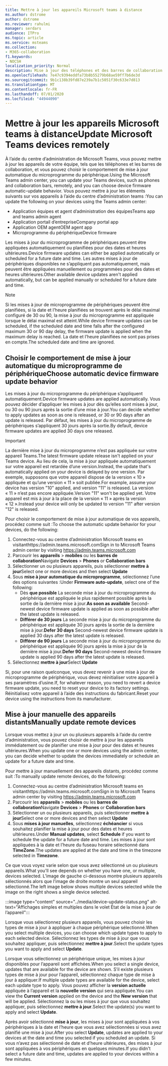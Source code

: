 ```yaml
---
title: Mettre à jour les appareils Microsoft teams à distance
ms.author: dstrome
author: dstrome
ms.reviewer: rahulmi
manager: serdars
audience: ITPro
ms.topic: article
ms.service: msteams
ms.collection:
- M365-collaboration
f1.keywords:
- NOCSH
localization_priority: Normal
description: Mise à jour des téléphones et des barres de collaboration de Microsoft teams à l’aide du centre d’administration teams
ms.openlocfilehash: 7e47c9394eddfa73b8b55279b68ae59ff7b6de3d
ms.sourcegitcommit: 9b1c138b39fd87e239a7b1c5051f30c633e7d813
ms.translationtype: MT
ms.contentlocale: fr-FR
ms.lasthandoff: 07/01/2020
ms.locfileid: "44944090"
---
```

# <a name="update-microsoft-teams-devices-remotely"></a><span data-ttu-id="9a3ef-103">Mettre à jour les appareils Microsoft teams à distance</span><span class="sxs-lookup"><span data-stu-id="9a3ef-103">Update Microsoft Teams devices remotely</span></span>

<span data-ttu-id="9a3ef-104">À l’aide du centre d’administration de Microsoft Teams, vous pouvez mettre à jour les appareils de votre équipe, tels que les téléphones et les barres de collaboration, et vous pouvez choisir le comportement de mise à jour automatique du microprogramme du périphérique.</span><span class="sxs-lookup"><span data-stu-id="9a3ef-104">Using the Microsoft Teams admin center, you can update your Teams devices, such as phones and collaboration bars, remotely, and you can choose device firmware automatic-update behavior.</span></span> <span data-ttu-id="9a3ef-105">Vous pouvez mettre à jour les éléments suivants sur vos appareils à l’aide du centre d’administration teams :</span><span class="sxs-lookup"><span data-stu-id="9a3ef-105">You can update the following on your devices using the Teams admin center:</span></span>

- <span data-ttu-id="9a3ef-106">Application équipes et agent d’administration des équipes</span><span class="sxs-lookup"><span data-stu-id="9a3ef-106">Teams app and teams admin agent</span></span>
- <span data-ttu-id="9a3ef-107">Application portail d’entreprise</span><span class="sxs-lookup"><span data-stu-id="9a3ef-107">Company portal app</span></span>
- <span data-ttu-id="9a3ef-108">Application OEM agent</span><span class="sxs-lookup"><span data-stu-id="9a3ef-108">OEM agent app</span></span>
- <span data-ttu-id="9a3ef-109">Microprogramme du périphérique</span><span class="sxs-lookup"><span data-stu-id="9a3ef-109">Device firmware</span></span>

<span data-ttu-id="9a3ef-110">Les mises à jour du microprogramme de périphériques peuvent être appliquées automatiquement ou planifiées pour des dates et heures ultérieures.</span><span class="sxs-lookup"><span data-stu-id="9a3ef-110">Device firmware updates can either be applied automatically or scheduled for a future date and time.</span></span> <span data-ttu-id="9a3ef-111">Les autres mises à jour de périphériques disponibles ne s’appliquent pas automatiquement, mais peuvent être appliquées manuellement ou programmées pour des dates et heures ultérieures.</span><span class="sxs-lookup"><span data-stu-id="9a3ef-111">Other available device updates aren't applied automatically, but can be applied manually or scheduled for a future date and time.</span></span>

> [!NOTE]
> <span data-ttu-id="9a3ef-112">Si les mises à jour de microprogramme de périphériques peuvent être planifiées, si la date et l’heure planifiées se trouvent après le délai maximal configuré de 30 ou 90, la mise à jour du microprogramme est appliquée lorsque le délai maximal est atteint.</span><span class="sxs-lookup"><span data-stu-id="9a3ef-112">While device firmware updates can be scheduled, if the scheduled date and time falls after the configured maximum 30 or 90 day delay, the firmware update is applied when the maximum delay is reached.</span></span> <span data-ttu-id="9a3ef-113">La date et l’heure planifiées ne sont pas prises en compte.</span><span class="sxs-lookup"><span data-stu-id="9a3ef-113">The scheduled date and time are ignored.</span></span>

## <a name="choose-automatic-device-firmware-update-behavior"></a><span data-ttu-id="9a3ef-114">Choisir le comportement de mise à jour automatique du microprogramme de périphérique</span><span class="sxs-lookup"><span data-stu-id="9a3ef-114">Choose automatic device firmware update behavior</span></span>

<span data-ttu-id="9a3ef-115">Les mises à jour du microprogramme du périphérique s’appliquent automatiquement.</span><span class="sxs-lookup"><span data-stu-id="9a3ef-115">Device firmware updates are applied automatically.</span></span> <span data-ttu-id="9a3ef-116">Vous pouvez décider d’appliquer les mises à jour dès qu’elles sont mises à jour, ou 30 ou 90 jours après la sortie d’une mise à jour.</span><span class="sxs-lookup"><span data-stu-id="9a3ef-116">You can decide whether to apply updates as soon as one is released, or 30 or 90 days after an update is released.</span></span> <span data-ttu-id="9a3ef-117">Par défaut, les mises à jour du microprogramme de périphériques s’appliquent 30 jours après la sortie.</span><span class="sxs-lookup"><span data-stu-id="9a3ef-117">By default, device firmware updates are applied 30 days one released.</span></span>

> [!IMPORTANT]
> <span data-ttu-id="9a3ef-118">La dernière mise à jour du microprogramme n’est pas appliquée sur votre appareil Teams.</span><span class="sxs-lookup"><span data-stu-id="9a3ef-118">The latest firmware update release isn't applied on your Teams device.</span></span> <span data-ttu-id="9a3ef-119">Au lieu de cela, la mise à jour appliquée automatiquement sur votre appareil est retardée d’une version.</span><span class="sxs-lookup"><span data-stu-id="9a3ef-119">Instead, the update that's automatically applied on your device is delayed by one version.</span></span> <span data-ttu-id="9a3ef-120">Par exemple, supposons que votre appareil dispose de la version « 10 » appliquée et qu’une version « 11 » soit publiée.</span><span class="sxs-lookup"><span data-stu-id="9a3ef-120">For example, assume your device has version "10" applied, and version "11" is released.</span></span> <span data-ttu-id="9a3ef-121">La version « 11 » n’est pas encore appliquée.</span><span class="sxs-lookup"><span data-stu-id="9a3ef-121">Version "11" won't be applied yet.</span></span> <span data-ttu-id="9a3ef-122">Votre appareil est mis à jour à la place de la version « 11 » après la version « 12 ».</span><span class="sxs-lookup"><span data-stu-id="9a3ef-122">Instead your device will only be updated to version "11" after version "12" is released.</span></span>

<span data-ttu-id="9a3ef-123">Pour choisir le comportement de mise à jour automatique de vos appareils, procédez comme suit :</span><span class="sxs-lookup"><span data-stu-id="9a3ef-123">To choose the automatic update behavior for your devices, do the following:</span></span>

1. <span data-ttu-id="9a3ef-124">Connectez-vous au centre d’administration Microsoft teams en visitanthttps://admin.teams.microsoft.com</span><span class="sxs-lookup"><span data-stu-id="9a3ef-124">Sign in to Microsoft Teams admin center by visiting https://admin.teams.microsoft.com</span></span>
2. <span data-ttu-id="9a3ef-125">Parcourir les **appareils**  >  **mobiles** ou les **barres de collaboration**</span><span class="sxs-lookup"><span data-stu-id="9a3ef-125">Navigate **Devices** > **Phones** or **Collaboration bars**</span></span>
3. <span data-ttu-id="9a3ef-126">Sélectionner un ou plusieurs appareils, puis sélectionner **mettre à jour**</span><span class="sxs-lookup"><span data-stu-id="9a3ef-126">Select one or more devices and then select **Update**</span></span>
4. <span data-ttu-id="9a3ef-127">Sous **mise à jour automatique du microprogramme**, sélectionnez l’une des options suivantes :</span><span class="sxs-lookup"><span data-stu-id="9a3ef-127">Under **Firmware auto-update**, select one of the following:</span></span>
    - <span data-ttu-id="9a3ef-128">Dès **que possible** La seconde mise à jour du microprogramme du périphérique est appliquée le plus rapidement possible après la sortie de la dernière mise à jour.</span><span class="sxs-lookup"><span data-stu-id="9a3ef-128">**As soon as available** Second-newest device firmware update is applied as soon as possible after the latest update is released.</span></span>
    - <span data-ttu-id="9a3ef-129">**Différer de 30 jours** La seconde mise à jour du microprogramme du périphérique est appliquée 30 jours après la sortie de la dernière mise à jour.</span><span class="sxs-lookup"><span data-stu-id="9a3ef-129">**Defer 30 days** Second-newest device firmware update is applied 30 days after the latest update is released.</span></span>
    - <span data-ttu-id="9a3ef-130">**Différer de 90 jours** La seconde mise à jour du microprogramme du périphérique est appliquée 90 jours après la mise à jour de la dernière mise à jour.</span><span class="sxs-lookup"><span data-stu-id="9a3ef-130">**Defer 90 days** Second-newest device firmware update is applied 90 days after the latest update is released.</span></span>
5. <span data-ttu-id="9a3ef-131">Sélectionnez **mettre à jour**</span><span class="sxs-lookup"><span data-stu-id="9a3ef-131">Select **Update**</span></span>

<span data-ttu-id="9a3ef-132">Si, pour une raison quelconque, vous devez revenir à une mise à jour de microprogramme de périphérique, vous devez réinitialiser votre appareil à ses paramètres d’usine.</span><span class="sxs-lookup"><span data-stu-id="9a3ef-132">If, for whatever reason, you need to revert a device firmware update, you need to reset your device to its factory settings.</span></span> <span data-ttu-id="9a3ef-133">Réinitialisez votre appareil à l’aide des instructions du fabricant.</span><span class="sxs-lookup"><span data-stu-id="9a3ef-133">Reset your device using the instructions from its manufacturer.</span></span>  

## <a name="manually-update-remote-devices"></a><span data-ttu-id="9a3ef-134">Mise à jour manuelle des appareils distants</span><span class="sxs-lookup"><span data-stu-id="9a3ef-134">Manually update remote devices</span></span>

<span data-ttu-id="9a3ef-135">Lorsque vous mettez à jour un ou plusieurs appareils à l’aide du centre d’administration, vous pouvez choisir de mettre à jour les appareils immédiatement ou de planifier une mise à jour pour des dates et heures ultérieures.</span><span class="sxs-lookup"><span data-stu-id="9a3ef-135">When you update one or more devices using the admin center, you can decide whether to update the devices immediately or schedule an update for a future date and time.</span></span>

<span data-ttu-id="9a3ef-136">Pour mettre à jour manuellement des appareils distants, procédez comme suit :</span><span class="sxs-lookup"><span data-stu-id="9a3ef-136">To manually update remote devices, do the following:</span></span>

1. <span data-ttu-id="9a3ef-137">Connectez-vous au centre d’administration Microsoft teams en visitanthttps://admin.teams.microsoft.com</span><span class="sxs-lookup"><span data-stu-id="9a3ef-137">Sign in to Microsoft Teams admin center by visiting https://admin.teams.microsoft.com</span></span>
2. <span data-ttu-id="9a3ef-138">Parcourir les **appareils**  >  **mobiles** ou les **barres de collaboration**</span><span class="sxs-lookup"><span data-stu-id="9a3ef-138">Navigate  **Devices** > **Phones** or **Collaboration bars**</span></span>
3. <span data-ttu-id="9a3ef-139">Sélectionner un ou plusieurs appareils, puis sélectionner **mettre à jour**</span><span class="sxs-lookup"><span data-stu-id="9a3ef-139">Select one or more devices and then select **Update**</span></span>
4. <span data-ttu-id="9a3ef-140">Sous **mises à jour manuelles**, sélectionnez **échéancier** si vous souhaitez planifier la mise à jour pour des dates et heures ultérieures.</span><span class="sxs-lookup"><span data-stu-id="9a3ef-140">Under **Manual updates**, select **Schedule** if you want to schedule the update for a future date and time.</span></span> <span data-ttu-id="9a3ef-141">Les mises à jour sont appliquées à la date et l’heure du fuseau horaire sélectionné dans **TimeZone**.</span><span class="sxs-lookup"><span data-stu-id="9a3ef-141">The updates are applied at the date and time in the timezone selected in **Timezone**.</span></span>

<span data-ttu-id="9a3ef-142">Ce que vous voyez varie selon que vous avez sélectionné un ou plusieurs appareils.</span><span class="sxs-lookup"><span data-stu-id="9a3ef-142">What you'll see depends on whether you have one, or multiple, devices selected.</span></span> <span data-ttu-id="9a3ef-143">L’image de gauche ci-dessous montre plusieurs appareils sélectionnés alors que l’image de droite montre un seul appareil sélectionné.</span><span class="sxs-lookup"><span data-stu-id="9a3ef-143">The left image below shows multiple devices selected while the image on the right shows a single device selected.</span></span>

:::image type="content" source="../media/device-update-status.png" alt-text="Affichages simples et multiples dans le volet État de la mise à jour de l’appareil":::

<span data-ttu-id="9a3ef-145">Lorsque vous sélectionnez plusieurs appareils, vous pouvez choisir les types de mise à jour à appliquer à chaque périphérique sélectionné.</span><span class="sxs-lookup"><span data-stu-id="9a3ef-145">When you select multiple devices, you can choose which update types to apply to each selected device.</span></span> <span data-ttu-id="9a3ef-146">Sélectionnez les types de mise à jour que vous souhaitez appliquer, puis sélectionnez **mettre à jour**.</span><span class="sxs-lookup"><span data-stu-id="9a3ef-146">Select the update types you want to apply and select **Update**.</span></span>

<span data-ttu-id="9a3ef-147">Lorsque vous sélectionnez un périphérique unique, les mises à jour disponibles pour l’appareil sont affichées.</span><span class="sxs-lookup"><span data-stu-id="9a3ef-147">When you select a single device, updates that are available for the device are shown.</span></span> <span data-ttu-id="9a3ef-148">S’il existe plusieurs types de mise à jour pour l’appareil, sélectionnez chaque type de mise à jour à appliquer.</span><span class="sxs-lookup"><span data-stu-id="9a3ef-148">If multiple update types are available for the device, select each update type to apply.</span></span> <span data-ttu-id="9a3ef-149">Vous pouvez afficher la **version actuelle** appliquée à l’appareil et la **nouvelle version** qui sera appliquée.</span><span class="sxs-lookup"><span data-stu-id="9a3ef-149">You can view the **Current version** applied on the device and the **New version** that will be applied.</span></span> <span data-ttu-id="9a3ef-150">Sélectionnez la ou les mises à jour que vous souhaitez appliquer, puis sélectionnez **mettre à jour**.</span><span class="sxs-lookup"><span data-stu-id="9a3ef-150">Select the update(s) you want to apply and select **Update**.</span></span>

<span data-ttu-id="9a3ef-151">Après avoir sélectionné **mise à jour**, les mises à jour sont appliquées à vos périphériques à la date et l’heure que vous avez sélectionnées si vous avez planifié une mise à jour.</span><span class="sxs-lookup"><span data-stu-id="9a3ef-151">After you select **Update**, updates are applied to your devices at the date and time you selected if you scheduled an update.</span></span> <span data-ttu-id="9a3ef-152">Si vous n’avez pas sélectionné de date et d’heure ultérieures, des mises à jour sont appliquées à vos périphériques en quelques minutes.</span><span class="sxs-lookup"><span data-stu-id="9a3ef-152">If you didn't select a future date and time, updates are applied to your devices within a few minutes.</span></span>
